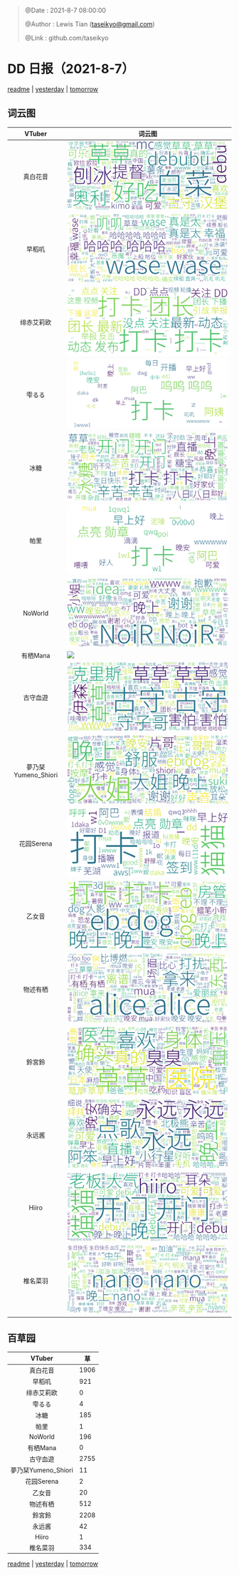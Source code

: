 > @Date    : 2021-8-7 08:00:00
>
> @Author  : Lewis Tian (taseikyo@gmail.com)
>
> @Link    : github.com/taseikyo

# DD 日报（2021-8-7）

[readme](../README.md) | [yesterday](2021-8-6.md) | [tomorrow](2021-8-8.md)

## 词云图

|VTuber|词云图|
|:-:|-|
|真白花音|![](../../images/daily/21402309_2021-8-7_purge_wordcloud.png)|
|早稻叽|![](../../images/daily/41682_2021-8-7_purge_wordcloud.png)|
|绯赤艾莉欧|![](../../images/daily/21396545_2021-8-7_purge_wordcloud.png)|
|雫るる|![](../../images/daily/21013446_2021-8-7_purge_wordcloud.png)|
|冰糖|![](../../images/daily/876396_2021-8-7_purge_wordcloud.png)|
|帕里|![](../../images/daily/4895312_2021-8-7_purge_wordcloud.png)|
|NoWorld|![](../../images/daily/21448649_2021-8-7_purge_wordcloud.png)|
|有栖Mana|![](../../images/daily/6542258_2021-8-7_purge_wordcloud.png)|
|古守血遊|![](../../images/daily/8725120_2021-8-7_purge_wordcloud.png)|
|夢乃栞Yumeno_Shiori|![](../../images/daily/14052636_2021-8-7_purge_wordcloud.png)|
|花园Serena|![](../../images/daily/14327465_2021-8-7_purge_wordcloud.png)|
|乙女音|![](../../images/daily/21320551_2021-8-7_purge_wordcloud.png)|
|物述有栖|![](../../images/daily/21449083_2021-8-7_purge_wordcloud.png)|
|鈴宮鈴|![](../../images/daily/21685677_2021-8-7_purge_wordcloud.png)|
|永远酱|![](../../images/daily/21701071_2021-8-7_purge_wordcloud.png)|
|Hiiro|![](../../images/daily/21919321_2021-8-7_purge_wordcloud.png)|
|椎名菜羽|![](../../images/daily/22347054_2021-8-7_purge_wordcloud.png)|

## 百草园

|VTuber|草|
|:-:|-|
|真白花音|1906|
|早稻叽|921|
|绯赤艾莉欧|0|
|雫るる|4|
|冰糖|185|
|帕里|1|
|NoWorld|196|
|有栖Mana|0|
|古守血遊|2755|
|夢乃栞Yumeno_Shiori|11|
|花园Serena|2|
|乙女音|20|
|物述有栖|512|
|鈴宮鈴|2208|
|永远酱|42|
|Hiiro|1|
|椎名菜羽|334|

[readme](../README.md) | [yesterday](2021-8-6.md) | [tomorrow](2021-8-8.md)
